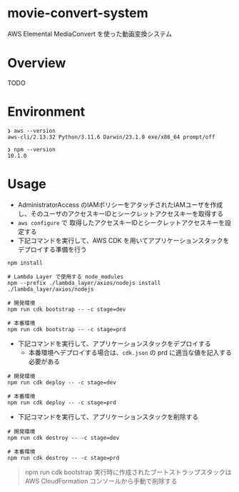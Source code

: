 # movie-convert-system

AWS Elemental MediaConvert を使った動画変換システム

# Overview

TODO

# Environment

```shell
❯ aws --version     
aws-cli/2.13.32 Python/3.11.6 Darwin/23.1.0 exe/x86_64 prompt/off

❯ npm --version        
10.1.0
```

# Usage

- AdministratorAccess のIAMポリシーをアタッチされたIAMユーザを作成し、そのユーザのアクセスキーIDとシークレットアクセスキーを取得する
- `aws configure` で 取得したアクセスキーIDとシークレットアクセスキーを設定する
- 下記コマンドを実行して、AWS CDK を用いてアプリケーションスタックをデプロイする準備を行う

```shell
npm install

# Lambda Layer で使用する node_modules
npm --prefix ./lambda_layer/axios/nodejs install ./lambda_layer/axios/nodejs 

# 開発環境
npm run cdk bootstrap -- -c stage=dev

# 本番環境
npm run cdk bootstrap -- -c stage=prd
```

- 下記コマンドを実行して、アプリケーションスタックをデプロイする
  - 本番環境へデプロイする場合は、`cdk.json` の prd に適当な値を記入する必要がある

```shell
# 開発環境
npm run cdk deploy -- -c stage=dev

# 本番環境
npm run cdk deploy -- -c stage=prd
```

- 下記コマンドを実行して、アプリケーションスタックを削除する

```shell
# 開発環境
npm run cdk destroy -- -c stage=dev

# 本番環境
npm run cdk destroy -- -c stage=prd
```

> npm run cdk bootstrap 実行時に作成されたブートストラップスタックは AWS CloudFormation コンソールから手動で削除する